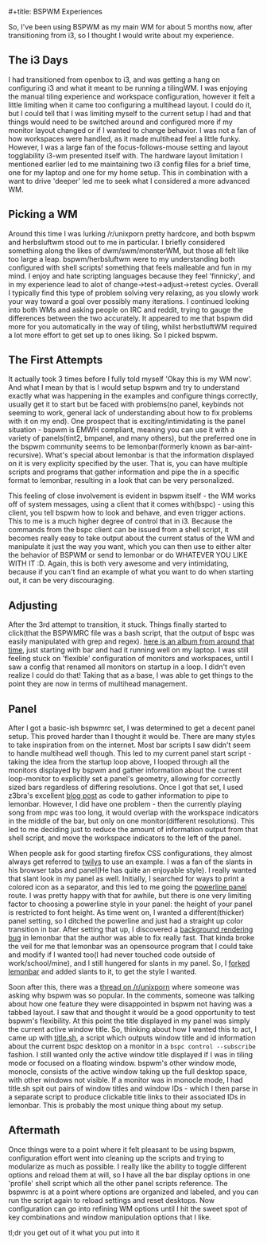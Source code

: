 

#+title: BSPWM Experiences


So, I've been using BSPWM as my main WM for about 5 months now, after transitioning from i3, so I thought I would write about my experience.

## The i3 Days
I had transitioned from openbox to i3, and was getting a hang on configuring i3 and what it meant to be running a tilingWM. I was enjoying the manual tiling experience and workspace configuration, however it felt a little limiting when it came too configuring a multihead layout. I could do it, but I could tell that I was limiting myself to the current setup I had and that things would need to be switched around and configured more if my monitor layout changed or if I wanted to change behavior. I was not a fan of how workspaces were handled, as it made multihead feel a little funky. However, I was a large fan of the focus-follows-mouse setting and layout togglability i3-wm presented itself with. The hardware layout limitation I mentioned earlier led to me maintaining two i3 config files for a brief time, one for my laptop and one for my home setup. This in combination with a want to drive 'deeper' led me to seek what I considered a more advanced WM.

## Picking a WM
Around this time I was lurking /r/unixporn pretty hardcore, and both bspwm and herbsluftwm stood out to me in particular. I briefly considered something along the likes of dwm/swm/monsterWM, but those all felt like too large a leap. bspwm/herbsluftwm were to my understanding both configured with shell scripts! something that feels malleable and fun in my mind. I enjoy and hate scripting languages because they feel 'finnicky', and in my experience lead to alot of change->test->adjust->retest cycles. Overall I typically find this type of problem solving very relaxing, as you slowly work your way toward a goal over possibly many iterations. I continued looking into both WMs and asking people on IRC and reddit, trying to gauge the differences between the two accurately. It appeared to me that bspwm did more for you automatically in the way of tiling, whilst herbstluftWM required a lot more effort to get set up to ones liking. So I picked bspwm.

## The First Attempts
It actually took 3 times before I fully told myself 'Okay this is my WM now'. And what I mean by that is I would setup bspwm and try to understand exactly what was happening in the examples and configure things correctly, usually get it to start but be faced with problems(no panel, keybinds not seeming to work, general lack of understanding about how to fix problems with it on my end). One prospect that is exciting/intimidating is the panel situation - bspwm is EMWH compliant, meaning you can use it with a variety of panels(tint2, bmpanel, and many others), but the preferred one in the bspwm community seems to be lemonbar(formerly known as bar-aint-recursive). What's special about lemonbar is that the information displayed on it is very explicity specified by the user. That is, you can have multiple scripts and programs that gather information and pipe the in a specific format to lemonbar, resulting in a look that can be very personalized.

This feeling of close involvement is evident in bspwm itself - the WM works off of system messages, using a client that it comes with(bspc) - using this client, you tell bspwm how to look and behave, and even trigger actions. This to me is a much higher degree of control that in i3. Because the commands from the bspc client can be issued from a shell script, it becomes really easy to take output about the current status of the WM and manipulate it just the way you want, which you can then use to either alter the behavior of BSPWM or send to lemonbar or do WHATEVER YOU LIKE WITH IT :D. Again, this is both very awesome and very intimidating, because if you can't find an example of what you want to do when starting out, it can be very discouraging.

## Adjusting
After the 3rd attempt to transition, it stuck. Things finally started to click(that the BSPWMRC file was a bash script, that the output of bspc was easily manipulated with grep and regex). [here is an album from around that time](http://imgur.com/a/hYQkg), just starting with bar and had it running well on my laptop. I was still feeling stuck on 'flexible' configuration of monitors and workspaces, until I saw a config that renamed all monitors on startup in a loop. I didn't even realize I could do that! Taking that as a base, I was able to get things to the point they are now in terms of multihead management.

## Panel
After I got a basic-ish bspwmrc set, I was determined to get a decent panel setup. This proved harder than I thought it would be. There are many styles to take inspiration from on the internet. Most bar scripts I saw didn't seem to handle multihead well though. This led to my current panel start script - taking the idea from the startup loop above, I looped through all the monitors displayed by bspwm and gather information about the current loop-monitor to explicitly set a panel's geometry, allowing for correctly sized bars regardless of differing resolutions. Once I got that set, I used z3bra's excellent [blog post](http://blog.z3bra.org/2014/04/meeting-at-the-bar.html) as code to gather information to pipe to lemonbar. However, I did have one problem - then the currently playing song from mpc was too long, it would overlap with the workspace indicators in the middle of the bar, but only on one monitor(different resolutions). This led to me deciding just to reduce the amount of information output from that shell script, and move the workspace indicators to the left of the panel.

When people ask for good starting firefox CSS configurations, they almost always get referred to [twilys](http://twily.info/firefox-css#Firefox) to use an example. I was a fan of the slants in his browser tabs and panel(He has quite an enjoyable style). I really wanted that slant look in my panel as well. Initially, I searched for ways to print a colored icon as a separator, and this led to me going the [powerline panel]() route. I was pretty happy with that for awhile, but there is one very limiting factor to choosing a powerline style in your panel: the height of your panel is restricted to font height. As time went on, I wanted a different(thicker) panel setting, so I ditched the powerline and just had a straight up color transition in bar. After setting that up, I discovered a [background rendering bug](https://github.com/LemonBoy/bar/issues/108) in lemonbar that the author was able to fix really fast. That kinda broke the veil for me that lemonbar was an opensource program that I could take and modify if I wanted too(I had never touched code outside of work/school/mine), and I still hungered for slants in my panel. So, I [forked lemonbar](https://github.com/neeasade/bar) and added slants to it, to get the style I wanted.

Soon after this, there was a [thread on /r/unixporn](http://www.reddit.com/r/unixporn/comments/2x6ee0/whats_so_great_about_bspwm/) where someone was asking why bspwm was so popular. In the comments, someone was talking about how one feature they were disappointed in bspwm not having was a tabbed layout. I saw that and thought it would be a good opportunity to test bspwm's flexibility. At this point the title displayed in my panel was simply the current active window title. So, thinking about how I wanted this to act, I came up with [title.sh](https://github.com/neeasade/dotfiles/blob/master/home/bar/.config/bar/title.sh), a script which outputs window title and id information about the current bspc desktop on a monitor in a `bspc control --subscribe` fashion. I still wanted only the active window title displayed if I was in tiling mode or focused on a floating window. bspwm's other window mode, monocle, consists of the active window taking up the full desktop space, with other windows not visible. If a monitor was in monocle mode, I had title.sh spit out pairs of window titles and window IDs - which I then parse in a separate script to produce clickable title links to their associated IDs in lemonbar. This is probably the most unique thing about my setup.

## Aftermath
Once things were to a point where it felt pleasant to be using bspwm, configuration effort went into cleaning up the scripts and trying to modularize as much as possible. I really like the ability to toggle different options and reload them at will, so I have all the bar display options in one 'profile' shell script which all the other panel scripts reference. The bspwmrc is at a point where options are organized and labeled, and you can run the script again to reload settings and reset desktops. Now configuration can go into refining WM options until I hit the sweet spot of key combinations and window manipulation options that I like.

tl;dr you get out of it what you put into it


